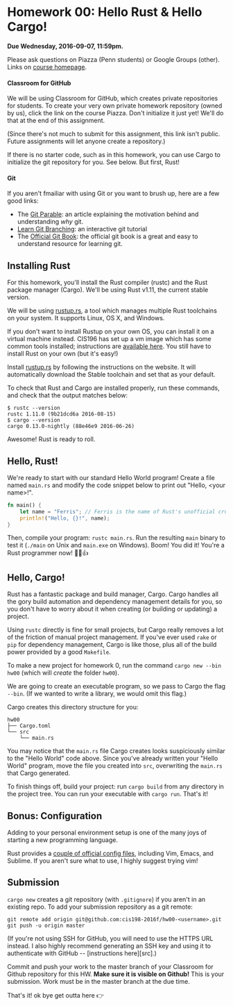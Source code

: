 # Homework 00: Hello Rust & Hello Cargo!

**Due Wednesday, 2016-09-07, 11:59pm.**

Please ask questions on Piazza (Penn students) or Google Groups (other).
Links on [course homepage].

[course homepage]: cis198-2016f.github.io

#### Classroom for GitHub

We will be using Classroom for GitHub, which creates private repositories for
students. To create your very own private homework repository (owned by us),
click the link on the course Piazza. Don't initialize it just yet! We'll do that
at the end of this assignment.

(Since there's not much to submit for this assignment, this link isn't public.
Future assignments will let anyone create a repository.)

If there is no starter code, such as in this homework, you can use Cargo to
initialize the git repository for you. See below. But first, Rust!

#### Git

If you aren't fmailiar with using Git or you want to brush up, here are a few
good links:

- The [Git Parable][parable]: an article explaining the motivation behind and understanding _why_ git.
- [Learn Git Branching][branch]: an interactive git tutorial
- The [Official Git Book][git-book]: the official git book is a great and easy
  to understand resource for learning git.

[git-book]: https://git-scm.com/book/en/v2/Getting-Started-About-Version-Control
[branch]: http://learngitbranching.js.org/
[parable]: http://tom.preston-werner.com/2009/05/19/the-git-parable.html

## Installing Rust

For this homework, you'll install the Rust compiler (rustc) and the Rust package
manager (Cargo). We'll be using Rust v1.11, the current stable version.

We will be using [rustup.rs], a tool which manages multiple Rust toolchains
on your system. It supports Linux, OS X, and Windows.

If you don't want to install Rustup on your own OS, you can install it on a
virtual machine instead. CIS196 has set up a vm image which has some common
tools installed; instructions are [available here][vm]. You still have to
install Rust on your own (but it's easy!)

[vm]: https://www.seas.upenn.edu/~cis196/VM/

Install [rustup.rs] by following the instructions on the website. It will
automatically download the Stable toolchain and set that as your default.

[rustup.rs]: https://www.rustup.rs/

To check that Rust and Cargo are installed properly, run these commands,
and check that the output matches below:

```
$ rustc --version
rustc 1.11.0 (9b21dcd6a 2016-08-15)
$ cargo --version
cargo 0.13.0-nightly (88e46e9 2016-06-26)
```

Awesome! Rust is ready to roll.

## Hello, Rust!

We're ready to start with our standard Hello World program!
Create a file named `main.rs` and modify the code snippet below to print out
"Hello, \<your name\>!".

```rust
fn main() {
    let name = "Ferris"; // Ferris is the name of Rust's unofficial crustacean mascot
    println!("Hello, {}!", name);
}
```

Then, compile your program: `rustc main.rs`. Run the resulting `main` binary to
test it (`./main` on Unix and `main.exe` on Windows). Boom! You did it! You're a
Rust programmer now! 🎊🎉👍

## Hello, Cargo!

Rust has a fantastic package and build manager, Cargo. Cargo handles all the gory build
automation and dependency management details for you, so you don't have to
worry about it when creating (or building or updating) a project.

Using `rustc` directly is fine for small projects, but Cargo really removes a
lot of the friction of manual project management. If you've ever used `rake` or
`pip` for dependency management, Cargo is like those, plus all of the build
power provided by a good `Makefile`.

To make a new project for homework 0, run the command
`cargo new --bin hw00` (which will *create* the folder `hw00`).

We are going to create an executable program, so we pass to Cargo the flag
`--bin`. (If we wanted to write a library, we would omit this flag.)

Cargo creates this directory structure for you:

```
hw00
├── Cargo.toml
└── src
    └── main.rs
```

You may notice that the `main.rs` file Cargo creates looks suspiciously
similar to the "Hello World" code above. Since you've already written your
"Hello World" program, move the file you created into `src`, overwriting
the `main.rs` that Cargo generated.

To finish things off, build your project: run `cargo build` from any
directory in the project tree. You can run your executable with `cargo run`.
That's it!

## Bonus: Configuration

Adding to your personal environment setup is one of the many joys of starting
a new programming language.

Rust provides a [couple of official config files][configs.md], including Vim,
Emacs, and Sublime. If you aren't sure what to use, I highly suggest trying vim!

  [configs.md]: https://github.com/rust-lang/rust/blob/master/src/etc/CONFIGS.md

## Submission

`cargo new` creates a git repository (with `.gitignore`) if you aren't in an
existing repo. To add your submission repository as a git remote:

```
git remote add origin git@github.com:cis198-2016f/hw00-<username>.git
git push -u origin master
```

(If you're not using SSH for GitHub, you will need to use the HTTPS URL instead.
I also highly recommend generating an SSH key and using it to authenticate with
GitHub -- [instructions here][src].)

[ssh]: https://help.github.com/articles/generating-an-ssh-key/

Commit and push your work to the master branch of your Classroom for Github
repository for this HW. **Make sure it is visible on Github!** This is your
submission. Work must be in the master branch at the due time.

That's it! ok bye get outta here :point_right:
